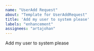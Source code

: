 ```yaml
---
name: "UserAdd Request"
about: "Template for UserAddRequest"
title: 'Add my user to system please'
labels: "enhancement"
assignees: "artajohan"
---
```


Add my user to system please
